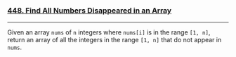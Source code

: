 ### [448. Find All Numbers Disappeared in an Array](https://leetcode.com/problems/find-all-numbers-disappeared-in-an-array/)

---

Given an array `nums` of `n` integers where `nums[i]` is in the range `[1, n]`, return an array of all the integers in the range `[1, n]` that do not appear in `nums`.

